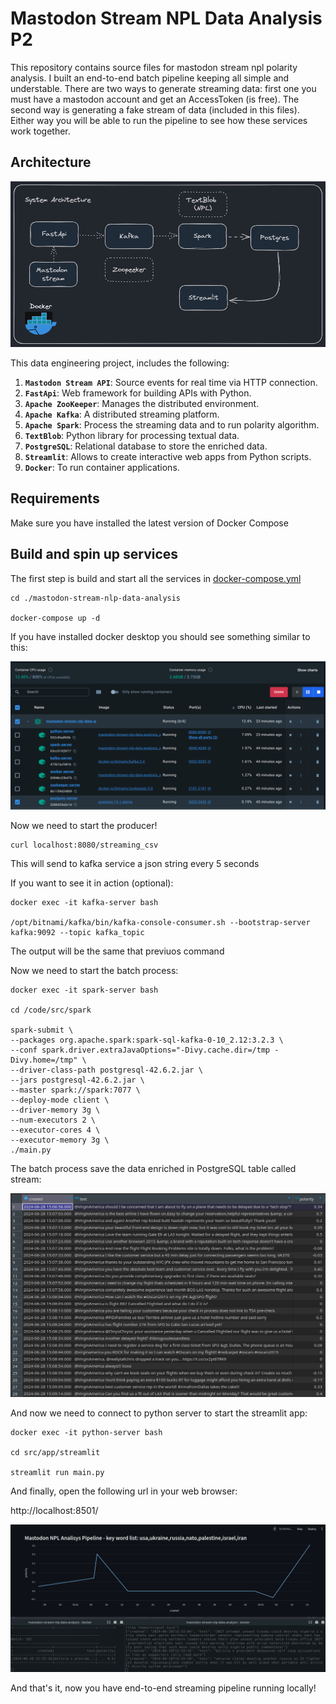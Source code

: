 # Mastodon Stream NPL Data Analysis P2

This repository contains source files for mastodon stream npl polarity analysis. I built an end-to-end batch pipeline keeping all simple and understable. There are two ways to generate streaming data: first one you must have a mastodon account and get an AccessToken (is free). The second way is generating a fake stream of data (included in this files). Either way you will be able to run the pipeline to see how these services work together.

## Architecture

![alt text](assets/diagram.png "P2")

This data engineering project, includes the following:

1. **`Mastodon Stream API`**: Source events for real time via HTTP connection.
2. **`FastApi`**: Web framework for building APIs with Python. 
3. **`Apache ZooKeeper`**: Manages the distributed environment.
4. **`Apache Kafka`**: A distributed streaming platform.
5. **`Apache Spark`**: Process the streaming data and to run polarity algorithm.
6. **`TextBlob`**: Python library for processing textual data.
7. **`PostgreSQL`**: Relational database to store the enriched data.
8. **`Streamlit`**: Allows to create interactive web apps from Python scripts.
9. **`Docker`**: To run container applications.


## Requirements

Make sure you have installed the latest version of Docker Compose

## Build and spin up services

The first step is build and start all the services in [docker-compose.yml](docker-compose.yml)

```
cd ./mastodon-stream-nlp-data-analysis

docker-compose up -d
```

If you have installed docker desktop you should see something similar to this:

![alt text](assets/docker.png)

Now we need to start the producer!

```
curl localhost:8080/streaming_csv
```

This will send to kafka service a json string every 5 seconds

If you want to see it in action (optional):

```
docker exec -it kafka-server bash

/opt/bitnami/kafka/bin/kafka-console-consumer.sh --bootstrap-server kafka:9092 --topic kafka_topic
```

The output will be the same that previuos command

Now we need to start the batch process:

```
docker exec -it spark-server bash  

cd /code/src/spark

spark-submit \  
--packages org.apache.spark:spark-sql-kafka-0-10_2.12:3.2.3 \  
--conf spark.driver.extraJavaOptions="-Divy.cache.dir=/tmp -Divy.home=/tmp" \  
--driver-class-path postgresql-42.6.2.jar \  
--jars postgresql-42.6.2.jar \  
--master spark://spark:7077 \  
--deploy-mode client \  
--driver-memory 3g \  
--num-executors 2 \  
--executor-cores 4 \  
--executor-memory 3g \  
./main.py
```

The batch process save the data enriched in PostgreSQL table called stream:

![alt text](assets/postgresql.png)

And now we need to connect to python server to start the streamlit app:

```
docker exec -it python-server bash  

cd src/app/streamlit  

streamlit run main.py
```

And finally, open the following url in your web browser:

http://localhost:8501/

![alt text](assets/streamlit.gif)

And that's it, now you have end-to-end streaming pipeline running locally!



